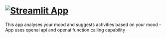 # [![Streamlit App](https://static.streamlit.io/badges/streamlit_badge_black_white.svg)](https://moodanalyzer-recommender-anthropicclaude-a2udi6egmbkbw7lgkkwi6.streamlit.app/)

This app analyses your mood and suggests activities based on your mood - App uses openai api and openai function calling capability
